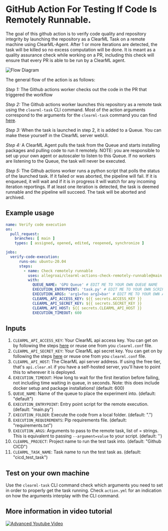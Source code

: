 # GitHub Action For Testing If Code Is Remotely Runnable.

The goal of this github action is to verify code quality and repository integrity by launching the repository as a ClearML Task on a remote machine using ClearML-Agent. After 1 or more iterations are detected, the task will be killed so no excess computation will be done. It is meant as a quality assurance check while working on a PR, including this check will ensure that every PR is able to be run by a ClearML agent.

![Flow Diagram](images/verify_code_integrity_diagram.excalidraw.png)

The general flow of the action is as follows:

*Step 1:* The Github actions worker checks out the code in the PR that triggered the workflow

*Step 2:* The Github actions worker launches this repository as a remote task using the `clearml-task` CLI command. Most of the action arguments correspond to the arguments for the `clearml-task` command you can find [here](https://clear.ml/docs/latest/docs/apps/clearml_task).

*Step 3:* When the task is launched in step 2, it is added to a Queue. You can make these yourself in the ClearML server webUI.

*Step 4:* A ClearML Agent pulls the task from the Queue and starts installing packages and pulling code to run it remotely. NOTE: you are responsible to set up your own agent or autoscaler to listen to this Queue. If no workers are listening to the Queue, the task will never be executed.

*Step 5:* The Github actions worker runs a python script that polls the status of the launched task. If it failed or was aborted, the pipeline will fail. If it is enqueued, it will wait and if it is in progress it will watch for any incoming iteration reportings. If at least one iteration is detected, the task is deemed runnable and the pipeline will succeed. The task will be aborted and archived.

## Example usage

```yaml
name: Verify code execution
on:
  pull_request:
    branches: [ main ]
    types: [ assigned, opened, edited, reopened, synchronize ]

jobs:
  verify-code-execution:
      runs-on: ubuntu-20.04
      steps:
        - name: Check remotely runnable
          uses: allegroai/clearml-actions-check-remotely-runnable@main
          with:
            QUEUE_NAME: 'GPU Queue' # EDIT ME TO YOUR OWN QUEUE NAME
            EXECUTION_ENTRYPOINT: 'task.py' # EDIT ME TO YOUR OWN SCRIPT NAME
            EXECUTION_ARGS: 'arg1=foo arg2=bar' # EDIT ME TO YOUR OWN ARGS
            CLEARML_API_ACCESS_KEY: ${{ secrets.ACCESS_KEY }}
            CLEARML_API_SECRET_KEY: ${{ secrets.SECRET_KEY }}
            CLEARML_API_HOST: ${{ secrets.CLEARML_API_HOST }}
            EXECUTION_TIMEOUT: 600
```

## Inputs

1. `CLEARML_API_ACCESS_KEY`: Your ClearML api access key. You can get on by following the steps [here](https://clear.ml/docs/latest/docs/getting_started/ds/ds_first_steps) or reuse one from you `clearml.conf` file. 
2. `CLEARML_API_SECRET_KEY`: Your ClearML api secret key. You can get on by following the steps [here](https://clear.ml/docs/latest/docs/getting_started/ds/ds_first_steps) or reuse one from you `clearml.conf` file. 
3. `CLEARML_API_HOST`: The ClearML api server address. If using the free tier, that's `api.clear.ml` if you have a self-hosted server, you'll have to point this to wherever it is deployed.
4. `EXECUTION_TIMEOUT`: How long to wait for the first iteration before failing, not including time waiting in queue, in seconds. Note: this does include docker setup and package installations! (default: 600)
5. `QUEUE_NAME`: Name of the queue to place the experiment into. (default: "default")
6. `EXECUTION_ENTRYPOINT`: Entry point script for the remote execution. (default: "main.py")
7. `EXECUTION_FOLDER`: Execute the code from a local folder. (default: ".")
8. `EXECUTION_REQUIREMENTS`: Pip requirements file. (default: "requirements.txt")
9. `EXECUTION_ARGS`: Arguments to pass to the remote task, list of <argument>=<value> strings. This is equivalent to passing `--argument=value` to your script. (default: '')
10. `CLEARML_PROJECT`: Project name to run the test task into. (default: "Github CICD")
11. `CLEARML_TASK_NAME`: Task name to run the test task as. (default: "cicd_test_task")

## Test on your own machine
Use the `clearml-task` CLI command check which arguments you need to set in order to properly get the task running. Check `action.yml` for an indication on how the arguments interplay with the CLI command.

## More information in video tutorial
[![Advanced Youtube Video](https://img.youtube.com/vi/k5e-E5oEFUw/0.jpg)](https://www.youtube.com/watch?v=k5e-E5oEFUw)
